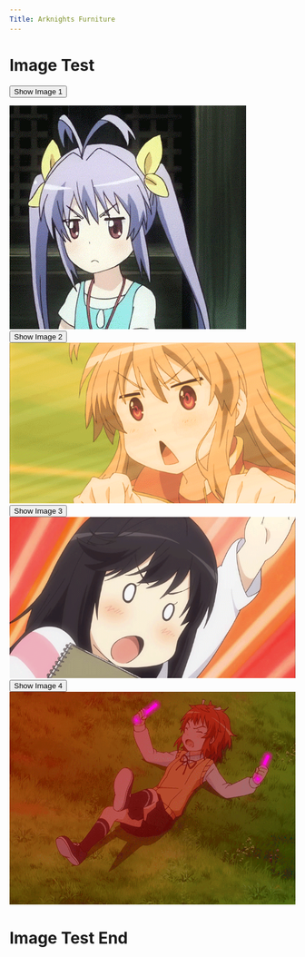```yaml
---
Title: Arknights Furniture
---
```


# Image Test

<script src="assets/js/AKFurniture.js"></script>
<button onclick="showImage(1)">Show Image 1</button>
<div id="image1"><img src="AKFurniture/1386504515108.gif" alt="Renge"></div>
<button onclick="showImage(2)">Show Image 2</button>
<div id="image2"><img src="AKFurniture/1387303199177.gif" alt="Renge"></div>
<button onclick="showImage(3)">Show Image 3</button>
<div id="image3"><img src="AKFurniture/1388242811666.gif" alt="Not Renge"></div>
<button onclick="showImage(4)">Show Image 4</button>
<div id="image4"><img src="AKFurniture/1388245357301.gif" alt="Not Renge"></div>

# Image Test End